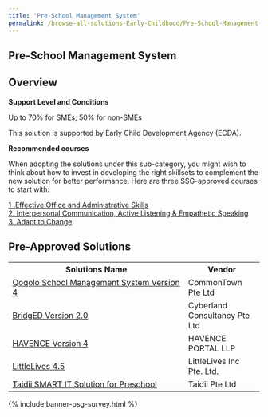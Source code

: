 ```yaml
---
title: 'Pre-School Management System'
permalink: /browse-all-solutions-Early-Childhood/Pre-School-Management-System
---
```


## Pre-School Management System
## Overview

**Support Level and Conditions**

Up to 70% for SMEs, 50% for non-SMEs

This solution is supported by Early Child Development Agency (ECDA).

**Recommended courses**

When adopting the solutions under this sub-category, you might wish to think about how to invest in developing the right skillsets to complement the new solution for better performance. Here are three SSG-approved courses to start with:

<a href='https://sfec.enterprisejobskills.gov.sg/Course_Internet/CourseDetail/Effective-Office-Administrative-Skills-Synchronous-eLearning-2'  target='_blank' rel='noopener'>1 .Effective Office and Administrative Skills</a><br>
<a href='https://sfec.enterprisejobskills.gov.sg/Course_Internet/CourseDetail/Interpersonal-Communication-Active-Listening-Empathetic-Speaking-Synchronous-elearning'  target='_blank' rel='noopener'>2. Interpersonal Communication, Active Listening & Empathetic Speaking</a><br>
<a href='https://sfec.enterprisejobskills.gov.sg/Course_Internet/CourseDetail/Adapt-Change-19'  target='_blank' rel='noopener'>3. Adapt to Change</a><br>

## Pre-Approved Solutions

<table>
<tr>
<th style='width: auto;'><b>Solutions Name</b></th>
<th style='width: 30%;'><b>Vendor</b></th>
</tr>
<tr>
<td><a href='/productivity-solutions-grant/solutionrepo/solution2432' target='_blank'>Qoqolo School Management System Version 4</a><br></td>
<td>CommonTown Pte Ltd</td>
</tr>
<tr>
<td><a href='/productivity-solutions-grant/solutionrepo/solution2437' target='_blank'>BridgED Version 2.0</a><br></td>
<td>Cyberland Consultancy Pte Ltd</td>
</tr>
<tr>
<td><a href='/productivity-solutions-grant/solutionrepo/solution2442' target='_blank'>HAVENCE Version 4</a><br></td>
<td>HAVENCE PORTAL LLP</td>
</tr>
<tr>
<td><a href='/productivity-solutions-grant/solutionrepo/solution2447' target='_blank'>LittleLives 4.5</a><br></td>
<td>LittleLives Inc Pte. Ltd.</td>
</tr>
<tr>
<td><a href='/productivity-solutions-grant/solutionrepo/solution2452' target='_blank'>Taidii SMART IT Solution for Preschool</a><br></td>
<td>Taidii Pte Ltd</td>
</tr>
</table>

{% include banner-psg-survey.html %}
